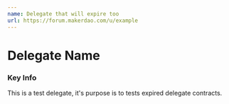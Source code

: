 ```yaml
---
name: Delegate that will expire too
url: https://forum.makerdao.com/u/example
---
```


# Delegate Name

### Key Info

This is a test delegate, it's purpose is to tests expired delegate contracts.